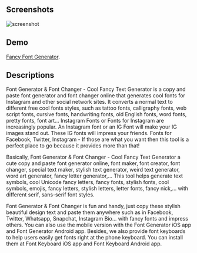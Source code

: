 ## Screenshots

![screenshot](https://user-images.githubusercontent.com/4943215/109431850-cd711780-7a08-11eb-8601-2763f2ee6bb4.png)

## Demo

[Fancy Font Generator](https://ferryayunda.github.io/fancy-font-generator/).

## Descriptions

Font Generator & Font Changer - Cool Fancy Text Generator is a copy and paste font generator and font changer online that generates cool fonts for Instagram and other social network sites. It converts a normal text to different free cool fonts styles, such as tattoo fonts, calligraphy fonts, web script fonts, cursive fonts, handwriting fonts, old English fonts, word fonts, pretty fonts, font art... Instagram Fonts or Fonts for Instagram are increasingly popular. An Instagram font or an IG Font will make your IG images stand out. These IG fonts will impress your friends. Fonts for Facebook, Twitter, Instagram - If those are what you want then this tool is a perfect place to go because it provides more than that!

Basically, Font Generator & Font Changer - Cool Fancy Text Generator a cute copy and paste font generator online, font maker, font creator, font changer, special text maker, stylish text generator, weird text generator, word art generator, fancy letter generator,... This tool helps generate text symbols, cool Unicode fancy letters, fancy fonts, stylish fonts, cool symbols, emojis, fancy letters, stylish letters, letter fonts, fancy nick,... with different serif, sans-serif font styles.

Font Generator & Font Changer is fun and handy, just copy these stylish beautiful design text and paste them anywhere such as in Facebook, Twitter, Whatsapp, Snapchat, Instagram Bio... with fancy fonts and impress others. You can also use the mobile version with the Font Generator iOS app and Font Generator Android app. Besides, we also provide font keyboards to help users easily get fonts right at the phone keyboard. You can install them at Font Keyboard iOS app and Font Keyboard Android app.
